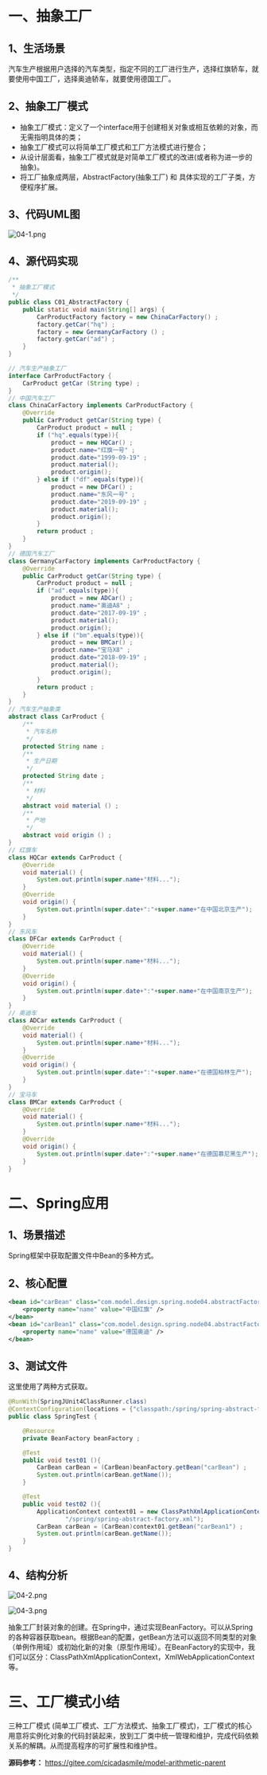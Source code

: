 # 一、抽象工厂

## 1、生活场景

汽车生产根据用户选择的汽车类型，指定不同的工厂进行生产，选择红旗轿车，就要使用中国工厂，选择奥迪轿车，就要使用德国工厂。

## 2、抽象工厂模式

- 抽象工厂模式：定义了一个interface用于创建相关对象或相互依赖的对象，而无需指明具体的类；
- 抽象工厂模式可以将简单工厂模式和工厂方法模式进行整合；
- 从设计层面看，抽象工厂模式就是对简单工厂模式的改进(或者称为进一步的抽象)。
- 将工厂抽象成两层，AbstractFactory(抽象工厂) 和 具体实现的工厂子类，方便程序扩展。

## 3、代码UML图

![](https://images.gitee.com/uploads/images/2021/0825/204118_ebc4f254_5064118.png "04-1.png")

## 4、源代码实现

```java
/**
 * 抽象工厂模式
 */
public class C01_AbstractFactory {
    public static void main(String[] args) {
        CarProductFactory factory = new ChinaCarFactory() ;
        factory.getCar("hq") ;
        factory = new GermanyCarFactory () ;
        factory.getCar("ad") ;
    }
}

// 汽车生产抽象工厂
interface CarProductFactory {
    CarProduct getCar (String type) ;
}
// 中国汽车工厂
class ChinaCarFactory implements CarProductFactory {
    @Override
    public CarProduct getCar(String type) {
        CarProduct product = null ;
        if ("hq".equals(type)){
            product = new HQCar() ;
            product.name="红旗一号" ;
            product.date="1999-09-19" ;
            product.material();
            product.origin();
        } else if ("df".equals(type)){
            product = new DFCar() ;
            product.name="东风一号" ;
            product.date="2019-09-19" ;
            product.material();
            product.origin();
        }
        return product ;
    }
}
// 德国汽车工厂
class GermanyCarFactory implements CarProductFactory {
    @Override
    public CarProduct getCar(String type) {
        CarProduct product = null ;
        if ("ad".equals(type)){
            product = new ADCar() ;
            product.name="奥迪A8" ;
            product.date="2017-09-19" ;
            product.material();
            product.origin();
        } else if ("bm".equals(type)){
            product = new BMCar() ;
            product.name="宝马X8" ;
            product.date="2018-09-19" ;
            product.material();
            product.origin();
        }
        return product ;
    }
}
// 汽车生产抽象类
abstract class CarProduct {
    /**
     * 汽车名称
     */
    protected String name ;
    /**
     * 生产日期
     */
    protected String date ;
    /**
     * 材料
     */
    abstract void material () ;
    /**
     * 产地
     */
    abstract void origin () ;
}
// 红旗车
class HQCar extends CarProduct {
    @Override
    void material() {
        System.out.println(super.name+"材料...");
    }
    @Override
    void origin() {
        System.out.println(super.date+":"+super.name+"在中国北京生产");
    }
}
// 东风车
class DFCar extends CarProduct {
    @Override
    void material() {
        System.out.println(super.name+"材料...");
    }
    @Override
    void origin() {
        System.out.println(super.date+":"+super.name+"在中国南京生产");
    }
}
// 奥迪车
class ADCar extends CarProduct {
    @Override
    void material() {
        System.out.println(super.name+"材料...");
    }
    @Override
    void origin() {
        System.out.println(super.date+":"+super.name+"在德国柏林生产");
    }
}
// 宝马车
class BMCar extends CarProduct {
    @Override
    void material() {
        System.out.println(super.name+"材料...");
    }
    @Override
    void origin() {
        System.out.println(super.date+":"+super.name+"在德国慕尼黑生产");
    }
}
```

# 二、Spring应用

## 1、场景描述

Spring框架中获取配置文件中Bean的多种方式。

## 2、核心配置

```xml
<bean id="carBean" class="com.model.design.spring.node04.abstractFactory.CarBean">
    <property name="name" value="中国红旗" />
</bean>
<bean id="carBean1" class="com.model.design.spring.node04.abstractFactory.CarBean">
    <property name="name" value="德国奥迪" />
</bean>
```

## 3、测试文件

这里使用了两种方式获取。

```java
@RunWith(SpringJUnit4ClassRunner.class)
@ContextConfiguration(locations = {"classpath:/spring/spring-abstract-factory.xml"})
public class SpringTest {

    @Resource
    private BeanFactory beanFactory ;

    @Test
    public void test01 (){
        CarBean carBean = (CarBean)beanFactory.getBean("carBean") ;
        System.out.println(carBean.getName());
    }

    @Test
    public void test02 (){
        ApplicationContext context01 = new ClassPathXmlApplicationContext(
                "/spring/spring-abstract-factory.xml");
        CarBean carBean = (CarBean)context01.getBean("carBean1") ;
        System.out.println(carBean.getName());
    }
}
```

## 4、结构分析

![](https://images.gitee.com/uploads/images/2021/0825/204215_880c6e79_5064118.png "04-2.png")

![](https://images.gitee.com/uploads/images/2021/0825/204230_ac465a29_5064118.png "04-3.png")

抽象工厂封装对象的创建。在Spring中，通过实现BeanFactory。可以从Spring的各种容器获取bean。根据Bean的配置，getBean方法可以返回不同类型的对象（单例作用域）或初始化新的对象（原型作用域）。在BeanFactory的实现中，我们可以区分：ClassPathXmlApplicationContext，XmlWebApplicationContext等。

# 三、工厂模式小结

三种工厂模式 (简单工厂模式、工厂方法模式、抽象工厂模式)，工厂模式的核心用意将实例化对象的代码封装起来，放到工厂类中统一管理和维护，完成代码依赖关系的解耦。从而提高程序的可扩展性和维护性。

**源码参考：** https://gitee.com/cicadasmile/model-arithmetic-parent